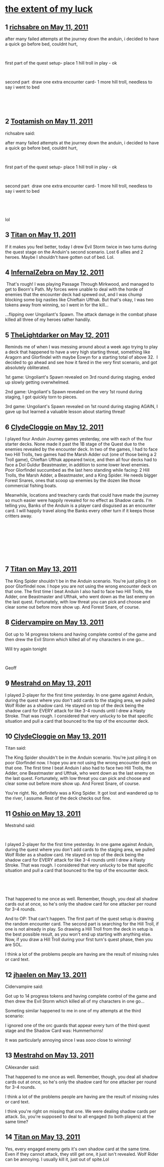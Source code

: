 # [the extent of my luck](https://community.fantasyflightgames.com/topic/46642-the-extent-of-my-luck/)

## 1 [richsabre on May 11, 2011](https://community.fantasyflightgames.com/topic/46642-the-extent-of-my-luck/?do=findComment&comment=466969)

after many failed attempts at the journey down the anduin, i decided to have a quick go before bed, couldnt hurt,

 

first part of the quest setup- place 1 hill troll in play - ok

 

second part  draw one extra encounter card- 1 more hill troll, needless to say i went to bed

 

 

## 2 [Toqtamish on May 11, 2011](https://community.fantasyflightgames.com/topic/46642-the-extent-of-my-luck/?do=findComment&comment=466975)

richsabre said:

after many failed attempts at the journey down the anduin, i decided to have a quick go before bed, couldnt hurt,

 

first part of the quest setup- place 1 hill troll in play - ok

 

second part  draw one extra encounter card- 1 more hill troll, needless to say i went to bed

 

 



lol

## 3 [Titan on May 11, 2011](https://community.fantasyflightgames.com/topic/46642-the-extent-of-my-luck/?do=findComment&comment=467026)

If it makes you feel better, today I drew Evil Storm twice in two turns during the quest stage on the Anduin's second scenario. Lost 6 allies and 2 heroes. Maybe I shouldn't have gotten out of bed. Lol. 

## 4 [InfernalZebra on May 12, 2011](https://community.fantasyflightgames.com/topic/46642-the-extent-of-my-luck/?do=findComment&comment=467084)

 That's rough! I was playing Passage Through Mirkwood, and managed to get to Beorn's Path. My forces were unable to deal with the horde of enemies that the encounter deck had spewed out, and I was chump blocking some big nasties like Chieftain Ufthak. But that's okay, I was two tokens away from winning, so I went in for the kill...

...flipping over Ungoliant's Spawn. The attack damage in the combat phase killed all three of my heroes rather handily.

## 5 [TheLightdarker on May 12, 2011](https://community.fantasyflightgames.com/topic/46642-the-extent-of-my-luck/?do=findComment&comment=467087)

Reminds me of when I was messing around about a week ago trying to play a deck that happened to have a very high starting threat, something like Aragorn and Glorfindel with maybe Eowyn for a starting total of above 32.  I decided to go ahead and see how it fared in the very first scenario, and got absolutely obliterated.

1st game: Ungoliant's Spawn revealed on 3rd round during staging, ended up slowly getting overwhelmed.

2nd game: Ungoliant's Spawn revealed on the very 1st round during staging, I got quickly torn to pieces.

3rd game: Ungoliant's Spawn revealed on 1st round during staging AGAIN, I gave up but learned a valuable lesson about starting threat!

## 6 [ClydeCloggie on May 12, 2011](https://community.fantasyflightgames.com/topic/46642-the-extent-of-my-luck/?do=findComment&comment=467187)

I played four Anduin Journey games yesterday, one with each of the four starter decks. None made it past the 1B stage of the Quest due to the enemies revealed by the encounter deck. In two of the games, I had to face two Hill Trolls, two games had the Marsh Adder out (one of those being a 2 Troll game), Chieftan Ufthak appeared twice, and then all four decks had to face a Dol Guldur Beastmaster, in addition to some lower level enemies. Poor Glorfindel succumbed as the last hero standing while facing: 2 Hill Trolls, the Marsh Adder, a Beastmaster, and a King Spider. He needs bigger Forest Snares, ones that scoop up enemies by the dozen like those commercial fishing boats.

Meanwhile, locations and treachery cards that could have made the journey so much easier were happily revealed for no effect as Shadow cards. I'm telling you, Banks of the Anduin is a player card disguised as an encounter card. I will happily travel along the Banks every other turn if it keeps those critters away.

 

 

 

 

## 7 [Titan on May 13, 2011](https://community.fantasyflightgames.com/topic/46642-the-extent-of-my-luck/?do=findComment&comment=467930)

The King Spider shouldn't be in the Anduin scenario. You're just piling it on poor Glorfindel now. I hope you are not using the wrong encounter deck on that one. The first time I beat Anduin I also had to face two Hill Trolls, the Adder, one Beastmaster and Ufthak, who went down as the last enemy on the last quest. Fortunately, with low threat you can pick and choose and clear some out before more show up. And Forest Snare, of course.

## 8 [Cidervampire on May 13, 2011](https://community.fantasyflightgames.com/topic/46642-the-extent-of-my-luck/?do=findComment&comment=467953)

Got up to 14 progress tokens and having complete control of the game and then drew the Evil Storm which killed all of my characters in one go...

Will try again tonight

 

Geoff

## 9 [Mestrahd on May 13, 2011](https://community.fantasyflightgames.com/topic/46642-the-extent-of-my-luck/?do=findComment&comment=468006)

I played 2-player for the first time yesterday. In one game against Anduin, during the quest where you don't add cards to the staging area, we pulled Wolf Rider as a shadow card. He stayed on top of the deck being the shadow card for EVERY attack for like 3-4 rounds until I drew a Hasty Stroke. That was rough. I considered that very unlucky to be that specific situation and pull a card that bounced to the top of the encounter deck.

## 10 [ClydeCloggie on May 13, 2011](https://community.fantasyflightgames.com/topic/46642-the-extent-of-my-luck/?do=findComment&comment=468059)

Titan said:

The King Spider shouldn't be in the Anduin scenario. You're just piling it on poor Glorfindel now. I hope you are not using the wrong encounter deck on that one. The first time I beat Anduin I also had to face two Hill Trolls, the Adder, one Beastmaster and Ufthak, who went down as the last enemy on the last quest. Fortunately, with low threat you can pick and choose and clear some out before more show up. And Forest Snare, of course.



You're right. <checks notes> No, definitely was a King Spider. It got lost and wandered up to the river, I assume. Rest of the deck checks out fine.

## 11 [Oshio on May 13, 2011](https://community.fantasyflightgames.com/topic/46642-the-extent-of-my-luck/?do=findComment&comment=468063)

Mestrahd said:

 

I played 2-player for the first time yesterday. In one game against Anduin, during the quest where you don't add cards to the staging area, we pulled Wolf Rider as a shadow card. He stayed on top of the deck being the shadow card for EVERY attack for like 3-4 rounds until I drew a Hasty Stroke. That was rough. I considered that very unlucky to be that specific situation and pull a card that bounced to the top of the encounter deck.

 

 

That happened to me once as well. Remember, though, you deal all shadow cards out at once, so he's only the shadow card for one attacker per round for 3-4 rounds.

And to OP: That can't happen. The first part of the quest setup is drawing the random encounter card. The second part is searching for the Hill Troll, if one is not already in play. So drawing a Hill Troll from the deck in setup is the best possible result, as you won't end up starting with anything else. Now, if you draw a Hill Troll during your first turn's quest phase, then you are SOL.

I think a lot of the problems people are having are the result of missing rules or card text.

## 12 [jhaelen on May 13, 2011](https://community.fantasyflightgames.com/topic/46642-the-extent-of-my-luck/?do=findComment&comment=468068)

Cidervampire said:

Got up to 14 progress tokens and having complete control of the game and then drew the Evil Storm which killed all of my characters in one go...



Someting similar happened to me in one of my attempts at the third scenario:

I ignored one of the orc guards that appear every turn of the third quest stage and the Shadow Card was: Hummerhorns!

It was particularly annoying since I was _sooo_ close to winning!

## 13 [Mestrahd on May 13, 2011](https://community.fantasyflightgames.com/topic/46642-the-extent-of-my-luck/?do=findComment&comment=468145)

CAlexander said:

That happened to me once as well. Remember, though, you deal all shadow cards out at once, so he's only the shadow card for one attacker per round for 3-4 rounds.

I think a lot of the problems people are having are the result of missing rules or card text.



I think you're right on missing that one. We were dealing shadow cards per attack. So, you're supposed to deal to all engaged (to both players) at the same time?

## 14 [Titan on May 13, 2011](https://community.fantasyflightgames.com/topic/46642-the-extent-of-my-luck/?do=findComment&comment=468149)

Yes, every engaged enemy gets it's own shadow card at the same time. Even if they cannot attack, they still get one, it just isn't revealed. Wolf Rider can be annoying. I usually kill it, just out of spite.Lol

